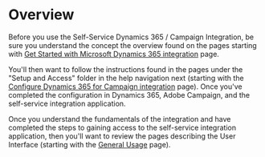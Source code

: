 # Overview

Before you use the Self-Service Dynamics 365 / Campaign Integration, be sure you understand the concept the overview
found on the pages starting with [Get Started with Microsoft Dynamics 365 integration](working-with-campaign-standard-and-microsoft-dynamics-365.md)
page.

You'll then want to follow the instructions found in the pages under the "Setup and Access" folder in the help 
navigation next (starting with the [Configure Dynamics 365 for Campaign integration](integrating/using/configure-microsoft-dynamics-365-for-campaign-integration.md)
page).   Once you've completed the configuration in Dynamics 365, Adobe Campaign, and the self-service
integration application.

Once you understand the fundamentals of the integration and have completed the steps to gaining access to the self-service
integration application, then you'll want to review the pages describing the User Interface (starting with the 
[General Usage](self-service-app-general-usage.md) page).

